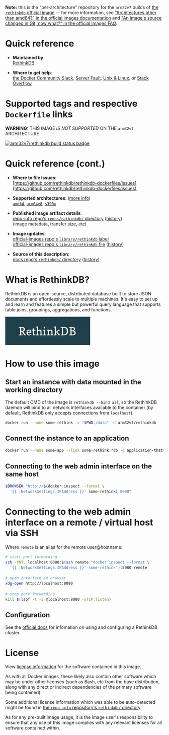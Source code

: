 <!--

********************************************************************************

WARNING:

    DO NOT EDIT "rethinkdb/README.md"

    IT IS AUTO-GENERATED

    (from the other files in "rethinkdb/" combined with a set of templates)

********************************************************************************

-->

**Note:** this is the "per-architecture" repository for the `arm32v7` builds of [the `rethinkdb` official image](https://hub.docker.com/_/rethinkdb) -- for more information, see ["Architectures other than amd64?" in the official images documentation](https://github.com/docker-library/official-images#architectures-other-than-amd64) and ["An image's source changed in Git, now what?" in the official images FAQ](https://github.com/docker-library/faq#an-images-source-changed-in-git-now-what).

# Quick reference

-	**Maintained by**:  
	[RethinkDB](https://github.com/rethinkdb/rethinkdb-dockerfiles)

-	**Where to get help**:  
	[the Docker Community Slack](https://dockr.ly/comm-slack), [Server Fault](https://serverfault.com/help/on-topic), [Unix & Linux](https://unix.stackexchange.com/help/on-topic), or [Stack Overflow](https://stackoverflow.com/help/on-topic)

# Supported tags and respective `Dockerfile` links

**WARNING:** THIS IMAGE *IS NOT SUPPORTED* ON THE `arm32v7` ARCHITECTURE

[![arm32v7/rethinkdb build status badge](https://img.shields.io/jenkins/s/https/doi-janky.infosiftr.net/job/multiarch/job/arm32v7/job/rethinkdb.svg?label=arm32v7/rethinkdb%20%20build%20job)](https://doi-janky.infosiftr.net/job/multiarch/job/arm32v7/job/rethinkdb/)

# Quick reference (cont.)

-	**Where to file issues**:  
	[https://github.com/rethinkdb/rethinkdb-dockerfiles/issues](https://github.com/rethinkdb/rethinkdb-dockerfiles/issues)

-	**Supported architectures**: ([more info](https://github.com/docker-library/official-images#architectures-other-than-amd64))  
	[`amd64`](https://hub.docker.com/r/amd64/rethinkdb/), [`arm64v8`](https://hub.docker.com/r/arm64v8/rethinkdb/), [`s390x`](https://hub.docker.com/r/s390x/rethinkdb/)

-	**Published image artifact details**:  
	[repo-info repo's `repos/rethinkdb/` directory](https://github.com/docker-library/repo-info/blob/master/repos/rethinkdb) ([history](https://github.com/docker-library/repo-info/commits/master/repos/rethinkdb))  
	(image metadata, transfer size, etc)

-	**Image updates**:  
	[official-images repo's `library/rethinkdb` label](https://github.com/docker-library/official-images/issues?q=label%3Alibrary%2Frethinkdb)  
	[official-images repo's `library/rethinkdb` file](https://github.com/docker-library/official-images/blob/master/library/rethinkdb) ([history](https://github.com/docker-library/official-images/commits/master/library/rethinkdb))

-	**Source of this description**:  
	[docs repo's `rethinkdb/` directory](https://github.com/docker-library/docs/tree/master/rethinkdb) ([history](https://github.com/docker-library/docs/commits/master/rethinkdb))

# What is RethinkDB?

RethinkDB is an open-source, distributed database built to store JSON documents and effortlessly scale to multiple machines. It's easy to set up and learn and features a simple but powerful query language that supports table joins, groupings, aggregations, and functions.

![logo](https://raw.githubusercontent.com/docker-library/docs/af9f91fe186f3ea3afee511d0a53b50088fdc381/rethinkdb/logo.png)

# How to use this image

## Start an instance with data mounted in the working directory

The default CMD of the image is `rethinkdb --bind all`, so the RethinkDB daemon will bind to all network interfaces available to the container (by default, RethinkDB only accepts connections from `localhost`).

```bash
docker run --name some-rethink -v "$PWD:/data" -d arm32v7/rethinkdb
```

## Connect the instance to an application

```bash
docker run --name some-app --link some-rethink:rdb -d application-that-uses-rdb
```

## Connecting to the web admin interface on the same host

```bash
$BROWSER "http://$(docker inspect --format \
  '{{ .NetworkSettings.IPAddress }}' some-rethink):8080"
```

# Connecting to the web admin interface on a remote / virtual host via SSH

Where `remote` is an alias for the remote user@hostname:

```bash
# start port forwarding
ssh -fNTL localhost:8080:$(ssh remote "docker inspect --format \
  '{{ .NetworkSettings.IPAddress }}' some-rethink"):8080 remote

# open interface in browser
xdg-open http://localhost:8080

# stop port forwarding
kill $(lsof -t -i @localhost:8080 -sTCP:listen)
```

## Configuration

See the [official docs](http://www.rethinkdb.com/docs/) for infomation on using and configuring a RethinkDB cluster.

# License

View [license information](https://raw.githubusercontent.com/rethinkdb/rethinkdb/next/LICENSE) for the software contained in this image.

As with all Docker images, these likely also contain other software which may be under other licenses (such as Bash, etc from the base distribution, along with any direct or indirect dependencies of the primary software being contained).

Some additional license information which was able to be auto-detected might be found in [the `repo-info` repository's `rethinkdb/` directory](https://github.com/docker-library/repo-info/tree/master/repos/rethinkdb).

As for any pre-built image usage, it is the image user's responsibility to ensure that any use of this image complies with any relevant licenses for all software contained within.
